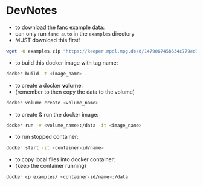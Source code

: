 # DevNotes

- to download the fanc example data:
- can only run `fanc auto` in the `examples` directory
- MUST download this first!

```bash
wget -O examples.zip "https://keeper.mpdl.mpg.de/d/147906745b634c779ed3/files/?p=/examples.zip&dl=1"
```

- to build this docker image with tag name:

```bash
docker build -t <image_name> .
```

- to create a docker **volume**:
- (remember to then copy the data to the volume)

```bash
docker volume create <volume_name>
```

- to create & run the docker image:

```bash
docker run -v <volume_name>:/data -it <image_name>
```

- to run stopped container:

```bash
docker start -it <container-id/name>
```

- to copy local files into docker container:
- (keep the container running)

```bash
docker cp examples/ <container-id/name>:/data
```
